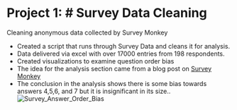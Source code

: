 # Project 1: # Survey Data Cleaning 
Cleaning anonymous data collected by Survey Monkey

- Created a script that runs through Survey Data and cleans it for analysis. 
- Data delivered via excel with over 17000 entries from 198 respondents. 
- Created visualizations to examine question order bias
- The idea for the analysis section came from a blog post on [Survey Monkey](https://www.surveymonkey.com/curiosity/eliminate-order-bias-to-improve-your-survey-responses/)
- The conclusion in the analysis shows there is some bias towards answers 4,5,6, and 7 but it is insignificant in its size.. 
![Survey_Answer_Order_Bias](https://user-images.githubusercontent.com/59451459/112855508-dcd19800-907c-11eb-9586-548eed96c8c3.png)
